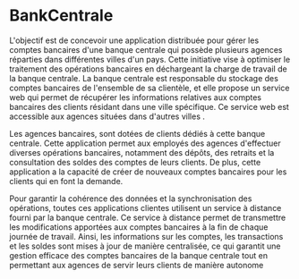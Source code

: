 # BankCentrale
L'objectif est de concevoir une application distribuée pour gérer les comptes bancaires d'une banque centrale qui possède plusieurs agences réparties dans différentes villes d'un pays. Cette initiative vise à optimiser le traitement des opérations bancaires en déchargeant la charge de travail de la banque centrale. La banque centrale est responsable du stockage des comptes bancaires de l'ensemble de sa clientèle, et elle propose un service web qui permet de récupérer les informations relatives aux comptes bancaires des clients résidant dans une ville spécifique. Ce service web est accessible aux agences situées dans d'autres villes .

Les agences bancaires,  sont dotées de clients dédiés à cette banque centrale. Cette application permet aux employés des agences d'effectuer diverses opérations bancaires, notamment des dépôts, des retraits et la consultation des soldes des comptes de leurs clients. De plus, cette application a la capacité de créer de nouveaux comptes bancaires pour les clients qui en font la demande.

Pour garantir la cohérence des données et la synchronisation des opérations, toutes ces applications clientes utilisent un service à distance fourni par la banque centrale. Ce service à distance permet de transmettre les modifications apportées aux comptes bancaires à la fin de chaque journée de travail. Ainsi, les informations sur les comptes, les transactions et les soldes sont mises à jour de manière centralisée, ce qui garantit une gestion efficace des comptes bancaires de la banque centrale tout en permettant aux agences de servir leurs clients de manière autonome
